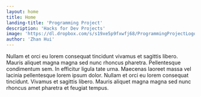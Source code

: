 ```yaml
---
layout: home
title: Home
landing-title: 'Programming Project'
description: 'Hacks for Dev Projects'
image: 'https://dl.dropbox.com/s/s19xe5p9fxwfj68/ProgrammingProjectLogo.png?dl=0'
author: 'Zhan Hui'
---
```


Nullam et orci eu lorem consequat tincidunt vivamus et sagittis libero. Mauris aliquet magna magna sed nunc rhoncus pharetra. Pellentesque condimentum sem. In efficitur ligula tate urna. Maecenas laoreet massa vel lacinia pellentesque lorem ipsum dolor. Nullam et orci eu lorem consequat tincidunt. Vivamus et sagittis libero. Mauris aliquet magna magna sed nunc rhoncus amet pharetra et feugiat tempus.
